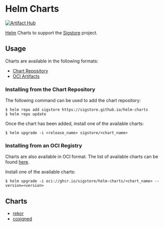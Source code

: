 # Helm Charts

[![Artifact Hub](https://img.shields.io/endpoint?url=https://artifacthub.io/badge/repository/sigstore)](https://artifacthub.io/packages/search?repo=sigstore)

[Helm](https://helm.sh) Charts to support the [Sigstore](https://sigstore.dev) project.


## Usage

Charts are available in the following formats:

* [Chart Repository](https://helm.sh/docs/topics/chart_repository/)
* [OCI Artifacts](https://helm.sh/docs/topics/registries/)

### Installing from the Chart Repository

The following command can be used to add the chart repository:

```shell
$ helm repo add sigstore https://sigstore.github.io/helm-charts
$ helm repo update
```

Once the chart has been added, install one of the available charts:

```shell
$ helm upgrade -i <release_name> sigstore/<chart_name>
```

### Installing from an OCI Registry

Charts are also available in OCI format. The list of available charts can be found [here](https://github.com/sigstore?tab=packages&repo_name=helm-charts).

Install one of the available charts:

```shell
$ helm upgrade -i oci://ghcr.io/sigstore/helm-charts/<chart_name> --version=<version>
```

## Charts

* [rekor](charts/rekor)
* [cosigned](charts/cosigned)

